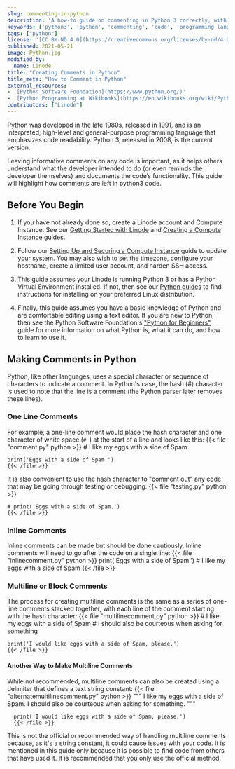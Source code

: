 ```yaml
---
slug: commenting-in-python
description: 'A how-to guide on commenting in Python 3 correctly, with an additional portion discussing commenting incorrectly and why not to do that.'
keywords: ['python3', 'python', 'commenting', 'code', 'programming language']
tags: ["python"]
license: '[CC BY-ND 4.0](https://creativecommons.org/licenses/by-nd/4.0)'
published: 2021-05-21
image: Python.jpg
modified_by:
  name: Linode
title: "Creating Comments in Python"
title_meta: "How to Comment in Python"
external_resources:
- '[Python Software Foundation](https://www.python.org/)'
- '[Python Programming at Wikibooks](https://en.wikibooks.org/wiki/Python_Programming)'
contributors: ["Linode"]
---
```


Python was developed in the late 1980s, released in 1991, and is an interpreted, high-level and general-purpose programming language that emphasizes code readability. Python 3, released in 2008, is the current version.

Leaving informative comments on any code is important, as it helps others understand what the developer intended to do (or even reminds the developer themselves) and documents the code’s functionality. This guide will highlight how comments are left in python3 code.


## Before You Begin

1.  If you have not already done so, create a Linode account and Compute Instance. See our [Getting Started with Linode](/docs/products/platform/get-started/) and [Creating a Compute Instance](/docs/products/compute/compute-instances/guides/create/) guides.

1.  Follow our [Setting Up and Securing a Compute Instance](/docs/products/compute/compute-instances/guides/set-up-and-secure/) guide to update your system. You may also wish to set the timezone, configure your hostname, create a limited user account, and harden SSH access.

2.  This guide assumes your Linode is running Python 3 or has a Python Virtual Environment installed. If not, then see our [Python guides](/docs/guides/development/python/) to find instructions for installing on your preferred Linux distribution.

2.  Finally, this guide assumes you have a basic knowledge of Python and are comfortable editing using a text editor. If you are new to Python, then see the Python Software Foundation's ["Python for Beginners"](https://www.python.org/about/gettingstarted/) guide for more information on what Python is, what it can do, and how to learn to use it.

## Making Comments in Python

Python, like other languages, uses a special character or sequence of characters to indicate a comment. In Python's case, the hash (#) character is used to note that the line is a comment (the Python parser later removes these lines).

### One Line Comments

For example, a one-line comment would place the hash character and one character of white space (`# `) at the start of a line and looks like this:
    {{< file "comment.py" python >}}
    # I like my eggs with a side of Spam

    print('Eggs with a side of Spam.')
    {{< /file >}}

It is also convenient to use the hash character to "comment out" any code that may be going through testing or debugging:
    {{< file "testing.py" python >}}

    # print('Eggs with a side of Spam.')
    {{< /file >}}

### Inline Comments

Inline comments can be made but should be done cautiously. Inline comments will need to go after the code on a single line:
    {{< file "inlinecomment.py" python >}}
    print('Eggs with a side of Spam.') # I like my eggs with a side of Spam
    {{< /file >}}

### Multiline or Block Comments

The process for creating multiline comments is the same as a series of one-line comments stacked together, with each line of the comment starting with the hash character:
    {{< file "multilinecomment.py" python >}}
    # I like my eggs with a side of Spam
    # I should also be courteous when asking for something

    print('I would like eggs with a side of Spam, please.')
    {{< /file >}}

#### Another Way to Make Multiline Comments

While not recommended, multiline comments can also be created using a delimiter that defines a text string constant:
      {{< file "alternatemultilinecomment.py" python >}}
      """
      I like my eggs with a side of Spam.
      I should also be courteous when asking for something.
      """

      print('I would like eggs with a side of Spam, please.')
      {{< /file >}}

This is not the official or recommended way of handling multiline comments because, as it's a string constant, it could cause issues with your code. It is mentioned in this guide only because it is possible to find code from others that have used it. It is recommended that you only use the official method.
